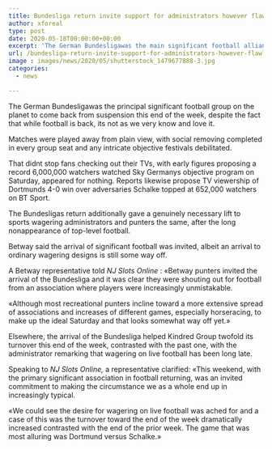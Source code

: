 ```yaml
---
title: Bundesliga return invite support for administrators however flawless Saturday still way off
author: xforeal 
type: post
date: 2020-05-18T00:00:00+00:00
excerpt: 'The German Bundesligawas the main significant football alliance on the planet to come back from suspension this end of the week, despite the fact that while football is back, its not as we very know and love it '
url: /bundesliga-return-invite-support-for-administrators-however-flawless-saturday-still-way-off/
image : images/news/2020/05/shutterstock_1479677888-3.jpg
categories:
  - news

---
```

The German Bundesligawas the principal significant football group on the planet to come back from suspension this end of the week, despite the fact that while football is back, its not as we very know and love it. 

Matches were played away from plain view, with social removing completed in every group seat and any intricate objective festivals debilitated. 

That didnt stop fans checking out their TVs, with early figures proposing a record 6,000,000 watchers watched Sky Germanys objective program on Saturday, appeared for nothing. Reports likewise propose TV viewership of Dortmunds 4-0 win over adversaries Schalke topped at 652,000 watchers on BT Sport. 

The Bundesligas return additionally gave a genuinely necessary lift to sports wagering administrators and punters the same, after the long nonappearance of top-level football. 

Betway said the arrival of significant football was invited, albeit an arrival to ordinary wagering designs is still some way off. 

A Betway representative told _NJ Slots Online_ : &#171;Betway punters invited the arrival of the Bundesliga and it was clear they were shouting out for football from an association where players were increasingly unmistakable. 

&#171;Although most recreational punters incline toward a more extensive spread of associations and increases of different games, especially horseracing, to make up the ideal Saturday and that looks somewhat way off yet.&#187; 

Elsewhere, the arrival of the Bundesliga helped Kindred Group twofold its turnover this end of the week, contrasted with the past one, with the administrator remarking that wagering on live football has been long late. 

Speaking to _NJ Slots Online,_ a representative clarified: &#171;This weekend, with the primary significant association in football returning, was an invited commitment to making the circumstance we as a whole end up in increasingly typical. 

&#171;We could see the desire for wagering on live football was ached for and a case of this was the turnover toward the end of the week dramatically increased contrasted with the end of the prior week. The game that was most alluring was Dortmund versus Schalke.&#187;